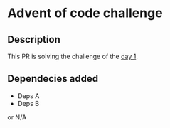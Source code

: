 # Advent of code challenge

## Description

This PR is solving the challenge of the [day 1](https://adventofcode.com/2022/day/1).

## Dependecies added

- Deps A
- Deps B

or N/A
